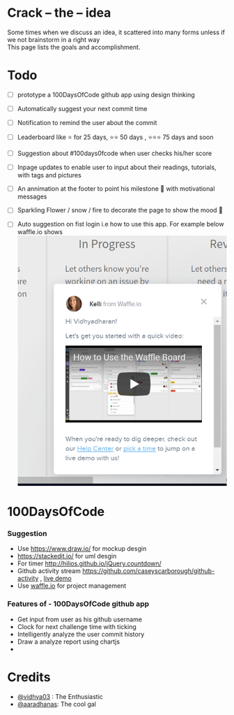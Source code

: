 # Crack – the – idea


Some times when we discuss an idea, it scattered into many forms unless if we not brainstorm in a right way  
This page lists the goals and accomplishment.

# Todo
- [ ] prototype a 100DaysOfCode github app using design thinking
- [ ] Automatically suggest your next commit time 
- [ ] Notification to remind the user about the commit
- [ ] Leaderboard like :star: for 25 days, :star::star: 50 days , :star::star::star: 75 days and soon
- [ ] Suggestion about #100days0fcode when user checks his/her score
- [ ] Inpage updates to enable user to input about their readings, tutorials, with tags and pictures
- [ ] An annimation at the footer to point his milestone :triangular_flag_on_post: with motivational messages 
- [ ] Sparkling Flower / snow / fire to decorate the page to show the mood :full_moon_with_face:
- [ ] Auto suggestion on fist login i.e how to use this app. For example below waffle.io shows
       ![auto suggest based on like this](100daysofcode/resources/waffle-autosuggest-based-on-usage.PNG) 





# 100DaysOfCode

### Suggestion
 - Use https://www.draw.io/ for mockup desgin
 - https://stackedit.io/ for uml desgin
 - For timer http://hilios.github.io/jQuery.countdown/
 - Github activity stream https://github.com/caseyscarborough/github-activity , [live demo](http://caseyscarborough.com/github-activity/) 
 - Use [waffle.io](https://waffle.io/) for project management
 

### Features of - 100DaysOfCode github app
 - Get input from user as his github username
 - Clock for next challenge time with ticking
 - Intelligently analyze the user commit history 
 - Draw a analyze report using chartjs
 - 




Credits
=======

- [@vidhya03](https://github.com/vidhya03) : The Enthusiastic
- [@aaradhanas](https://github.com/aaradhanas): The cool gal


